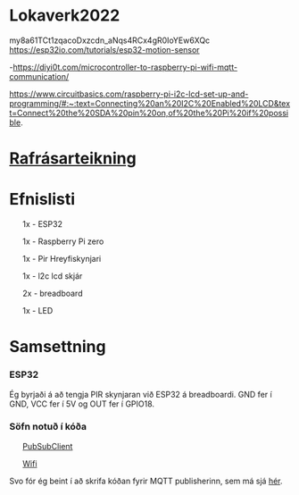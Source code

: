# Lokaverk2022
my8a61TCt1zqacoDxzcdn_aNqs4RCx4gR0IoYEw6XQc
https://esp32io.com/tutorials/esp32-motion-sensor


-https://diyi0t.com/microcontroller-to-raspberry-pi-wifi-mqtt-communication/

https://www.circuitbasics.com/raspberry-pi-i2c-lcd-set-up-and-programming/#:~:text=Connecting%20an%20I2C%20Enabled%20LCD&text=Connect%20the%20SDA%20pin%20on,of%20the%20Pi%20if%20possible.

# [Rafrásarteikning](https://github.com/SerJunkan/Lokaverk2022/blob/main/circuit%20diagram%20toilet%20sensor.png)

<h1>Efnislisti</h1>
  <ul>1x - ESP32</ul>
  <ul>1x - Raspberry Pi zero</ul>
  <ul>1x - Pir Hreyfiskynjari</ul>
  <ul>1x - l2c lcd skjár</ul>
  <ul>2x - breadboard</ul>
  <ul>1x - LED</ul>

<h1>Samsettning</h1>
<h3>ESP32</h3>
<p>Ég byrjaði á að tengja PIR skynjaran við ESP32 á breadboardi. GND fer í GND, VCC fer í 5V og OUT fer í GPIO18.</p>
<h3>Söfn notuð í kóða</h3>
  <ul><a href="https://pubsubclient.knolleary.net/">PubSubClient</a></ul>
  <ul><a href="https://www.arduino.cc/reference/en/libraries/wifi/">Wifi</a></ul>
<p>Svo fór ég beint í að skrifa kóðan fyrir MQTT publisherinn, sem má sjá <a href="https://github.com/SerJunkan/Lokaverk2022/blob/main/esp32_publisher.ino">hér</a>.</p>
